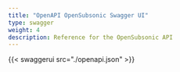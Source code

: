 ```yaml
---
title: "OpenAPI OpenSubsonic Swagger UI"
type: swagger
weight: 4
description: Reference for the OpenSubsonic API
---
```


{{< swaggerui src="./openapi.json" >}}
